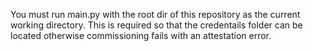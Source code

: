 You must run main.py with the root dir of this repository as the current working directory. This is required so that the credentails folder can be located otherwise commissioning fails with an attestation error.
